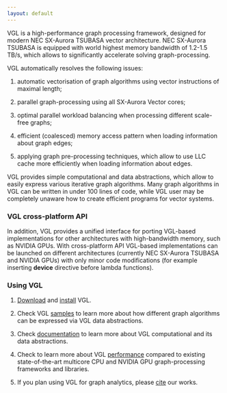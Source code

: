 ```yaml
---
layout: default
---
```


VGL is a high-performance graph processing framework, designed for modern NEC SX-Aurora 
TSUBASA vector architecture. 
NEC SX-Aurora TSUBASA is equipped with world highest memory bandwidth of 1.2-1.5 TB/s,
which allows to significantly accelerate solving graph-processing.

VGL automatically resolves the following issues:

1. automatic vectorisation of graph algorithms using vector instructions of maximal length;

2. parallel graph-processing using all SX-Aurora Vector cores;

3. optimal parallel workload balancing when processing different scale-free graphs;

4. efficient (coalesced) memory access pattern when loading information about graph edges;

5. applying graph pre-processing techniques, which allow to use LLC cache more efficiently when 
loading information about edges.


VGL provides simple computational and data abstractions, which allow to easily express various iterative graph algorithms. 
Many graph algorithms in VGL can be written in under 100 lines of code, while VGL user may be completely unaware how to
create efficient programs for vector systems.

### VGL cross-platform API

In addition, VGL provides a unified interface for porting VGL-based implementations for other architectures with 
high-bandwidth memory, such as NVIDIA GPUs. With cross-platform API VGL-based implementations can be launched 
on different architectures (currently NEC SX-Aurora TSUBASA and NVIDIA GPUs) with only minor code modifications 
(for example inserting __device__ directive before lambda functions).

### Using VGL

1. [Download](./VectorGraphLibrary.zip) and [install](./installation.html) VGL.

2. Check VGL [samples](./bfs_example.html) to learn more about how different graph algorithms 
can be expressed via VGL data abstractions.

3. Check [documentation](./documentation.html) to learn more about VGL computational and its data abstractions.

4. Check to learn more about VGL [performance](./performance.html) compared to existing state-of-the-art 
multicore CPU and NVIDIA GPU graph-processing frameworks and libraries.

5. If you plan using VGL for graph analytics, please [cite](./cite.html) our works. 
